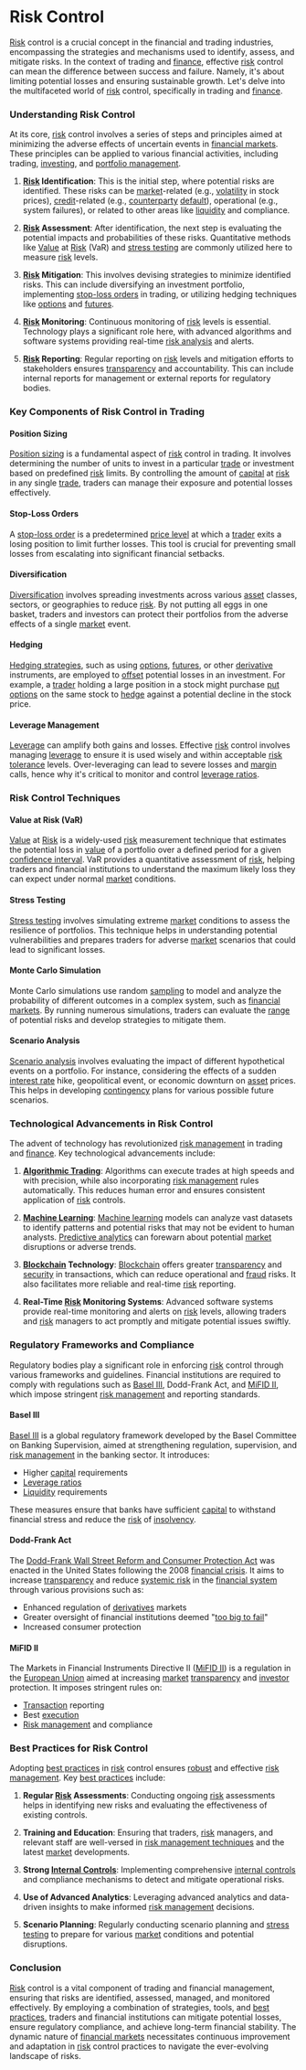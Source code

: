 # Risk Control

[Risk](../r/risk.md) control is a crucial concept in the financial and trading industries, encompassing the strategies and mechanisms used to identify, assess, and mitigate risks. In the context of trading and [finance](../f/finance.md), effective [risk](../r/risk.md) control can mean the difference between success and failure. Namely, it's about limiting potential losses and ensuring sustainable growth. Let's delve into the multifaceted world of [risk](../r/risk.md) control, specifically in trading and [finance](../f/finance.md).

### Understanding Risk Control

At its core, [risk](../r/risk.md) control involves a series of steps and principles aimed at minimizing the adverse effects of uncertain events in [financial markets](../f/financial_market.md). These principles can be applied to various financial activities, including trading, [investing](../i/investing.md), and [portfolio management](../p/par.md).

1. **[Risk](../r/risk.md) Identification**: This is the initial step, where potential risks are identified. These risks can be [market](../m/market.md)-related (e.g., [volatility](../v/volatility.md) in stock prices), [credit](../c/credit.md)-related (e.g., [counterparty](../c/counterparty.md) [default](../d/default.md)), operational (e.g., system failures), or related to other areas like [liquidity](../l/liquidity.md) and compliance.

2. **[Risk](../r/risk.md) Assessment**: After identification, the next step is evaluating the potential impacts and probabilities of these risks. Quantitative methods like [Value](../v/value.md) at [Risk](../r/risk.md) (VaR) and [stress testing](../s/stress_testing.md) are commonly utilized here to measure [risk](../r/risk.md) levels.

3. **[Risk](../r/risk.md) Mitigation**: This involves devising strategies to minimize identified risks. This can include diversifying an investment portfolio, implementing [stop-loss orders](../s/stop-loss_orders.md) in trading, or utilizing hedging techniques like [options](../o/options.md) and [futures](../f/futures.md).

4. **[Risk](../r/risk.md) Monitoring**: Continuous monitoring of [risk](../r/risk.md) levels is essential. Technology plays a significant role here, with advanced algorithms and software systems providing real-time [risk analysis](../r/risk_analysis.md) and alerts.

5. **[Risk](../r/risk.md) Reporting**: Regular reporting on [risk](../r/risk.md) levels and mitigation efforts to stakeholders ensures [transparency](../t/transparency.md) and accountability. This can include internal reports for management or external reports for regulatory bodies.

### Key Components of Risk Control in Trading

#### Position Sizing

[Position sizing](../p/position_sizing.md) is a fundamental aspect of [risk](../r/risk.md) control in trading. It involves determining the number of units to invest in a particular [trade](../t/trade.md) or investment based on predefined [risk](../r/risk.md) limits. By controlling the amount of [capital](../c/capital.md) at [risk](../r/risk.md) in any single [trade](../t/trade.md), traders can manage their exposure and potential losses effectively.

#### Stop-Loss Orders

A [stop-loss order](../s/stop-loss_order.md) is a predetermined [price level](../p/price_level.md) at which a [trader](../t/trader.md) exits a losing position to limit further losses. This tool is crucial for preventing small losses from escalating into significant financial setbacks.

#### Diversification

[Diversification](../d/diversification.md) involves spreading investments across various [asset](../a/asset.md) classes, sectors, or geographies to reduce [risk](../r/risk.md). By not putting all eggs in one basket, traders and investors can protect their portfolios from the adverse effects of a single [market](../m/market.md) event.

#### Hedging

[Hedging strategies](../h/hedging_strategies.md), such as using [options](../o/options.md), [futures](../f/futures.md), or other [derivative](../d/derivative.md) instruments, are employed to [offset](../o/offset.md) potential losses in an investment. For example, a [trader](../t/trader.md) holding a large position in a stock might purchase [put options](../p/put_options.md) on the same stock to [hedge](../h/hedge.md) against a potential decline in the stock price.

#### Leverage Management

[Leverage](../l/leverage.md) can amplify both gains and losses. Effective [risk](../r/risk.md) control involves managing [leverage](../l/leverage.md) to ensure it is used wisely and within acceptable [risk tolerance](../r/risk_tolerance.md) levels. Over-leveraging can lead to severe losses and [margin](../m/margin.md) calls, hence why it's critical to monitor and control [leverage ratios](../l/leverage_ratios.md).

### Risk Control Techniques

#### Value at Risk (VaR)

[Value](../v/value.md) at [Risk](../r/risk.md) is a widely-used [risk](../r/risk.md) measurement technique that estimates the potential loss in [value](../v/value.md) of a portfolio over a defined period for a given [confidence interval](../c/confidence_interval.md). VaR provides a quantitative assessment of [risk](../r/risk.md), helping traders and financial institutions to understand the maximum likely loss they can expect under normal [market](../m/market.md) conditions.

#### Stress Testing

[Stress testing](../s/stress_testing.md) involves simulating extreme [market](../m/market.md) conditions to assess the resilience of portfolios. This technique helps in understanding potential vulnerabilities and prepares traders for adverse [market](../m/market.md) scenarios that could lead to significant losses.

#### Monte Carlo Simulation

Monte Carlo simulations use random [sampling](../s/sampling.md) to model and analyze the probability of different outcomes in a complex system, such as [financial markets](../f/financial_market.md). By running numerous simulations, traders can evaluate the [range](../r/range.md) of potential risks and develop strategies to mitigate them.

#### Scenario Analysis

[Scenario analysis](../s/scenario_analysis.md) involves evaluating the impact of different hypothetical events on a portfolio. For instance, considering the effects of a sudden [interest rate](../i/interest_rate.md) hike, geopolitical event, or economic downturn on [asset](../a/asset.md) prices. This helps in developing [contingency](../c/contingency.md) plans for various possible future scenarios.

### Technological Advancements in Risk Control

The advent of technology has revolutionized [risk management](../r/risk_management.md) in trading and [finance](../f/finance.md). Key technological advancements include:

1. **[Algorithmic Trading](../a/accountability.md)**: Algorithms can execute trades at high speeds and with precision, while also incorporating [risk management](../r/risk_management.md) rules automatically. This reduces human error and ensures consistent application of [risk](../r/risk.md) controls.

2. **[Machine Learning](../m/machine_learning.md)**: [Machine learning](../m/machine_learning.md) models can analyze vast datasets to identify patterns and potential risks that may not be evident to human analysts. [Predictive analytics](../p/predictive_analytics.md) can forewarn about potential [market](../m/market.md) disruptions or adverse trends.

3. **[Blockchain](../b/blockchain_in_trading.md) Technology**: [Blockchain](../b/blockchain_in_trading.md) offers greater [transparency](../t/transparency.md) and [security](../s/security.md) in transactions, which can reduce operational and [fraud](../f/fraud.md) risks. It also facilitates more reliable and real-time [risk](../r/risk.md) reporting.

4. **Real-Time [Risk](../r/risk.md) Monitoring Systems**: Advanced software systems provide real-time monitoring and alerts on [risk](../r/risk.md) levels, allowing traders and [risk](../r/risk.md) managers to act promptly and mitigate potential issues swiftly.

### Regulatory Frameworks and Compliance

Regulatory bodies play a significant role in enforcing [risk](../r/risk.md) control through various frameworks and guidelines. Financial institutions are required to comply with regulations such as [Basel III](../b/basel_iii.md), Dodd-Frank Act, and [MiFID II](../m/mifid_ii.md), which impose stringent [risk management](../r/risk_management.md) and reporting standards.

#### Basel III

[Basel III](../b/basel_iii.md) is a global regulatory framework developed by the Basel Committee on Banking Supervision, aimed at strengthening regulation, supervision, and [risk management](../r/risk_management.md) in the banking sector. It introduces:
- Higher [capital](../c/capital.md) requirements
- [Leverage ratios](../l/leverage_ratios.md)
- [Liquidity](../l/liquidity.md) requirements

These measures ensure that banks have sufficient [capital](../c/capital.md) to withstand financial stress and reduce the [risk](../r/risk.md) of [insolvency](../i/insolvency.md).

#### Dodd-Frank Act

The [Dodd-Frank Wall Street Reform and Consumer Protection Act](../d/dodd-frank_wall_street_reform_and_consumer_protection_act.md) was enacted in the United States following the 2008 [financial crisis](../f/financial_crisis.md). It aims to increase [transparency](../t/transparency.md) and reduce [systemic risk](../s/systemic_risk.md) in the [financial system](../f/financial_system.md) through various provisions such as:
- Enhanced regulation of [derivatives](../d/derivatives.md) markets
- Greater oversight of financial institutions deemed "[too big to fail](../t/too_big_to_fail.md)"
- Increased consumer protection

#### MiFID II

The Markets in Financial Instruments Directive II ([MiFID II](../m/mifid_ii.md)) is a regulation in the [European Union](../e/european_union_(eu).md) aimed at increasing [market](../m/market.md) [transparency](../t/transparency.md) and [investor](../i/investor.md) protection. It imposes stringent rules on:
- [Transaction](../t/transaction.md) reporting
- Best [execution](../e/execution.md)
- [Risk management](../r/risk_management.md) and compliance

### Best Practices for Risk Control

Adopting [best practices](../b/best_practices.md) in [risk](../r/risk.md) control ensures [robust](../r/robust.md) and effective [risk management](../r/risk_management.md). Key [best practices](../b/best_practices.md) include:

1. **Regular [Risk](../r/risk.md) Assessments**: Conducting ongoing [risk](../r/risk.md) assessments helps in identifying new risks and evaluating the effectiveness of existing controls.

2. **Training and Education**: Ensuring that traders, [risk](../r/risk.md) managers, and relevant staff are well-versed in [risk management techniques](../r/risk_management_techniques.md) and the latest [market](../m/market.md) developments.

3. **Strong [Internal Controls](../i/internal_controls.md)**: Implementing comprehensive [internal controls](../i/internal_controls.md) and compliance mechanisms to detect and mitigate operational risks.

4. **Use of Advanced Analytics**: Leveraging advanced analytics and data-driven insights to make informed [risk management](../r/risk_management.md) decisions.

5. **Scenario Planning**: Regularly conducting scenario planning and [stress testing](../s/stress_testing.md) to prepare for various [market](../m/market.md) conditions and potential disruptions.

### Conclusion

[Risk](../r/risk.md) control is a vital component of trading and financial management, ensuring that risks are identified, assessed, managed, and monitored effectively. By employing a combination of strategies, tools, and [best practices](../b/best_practices.md), traders and financial institutions can mitigate potential losses, ensure regulatory compliance, and achieve long-term financial stability. The dynamic nature of [financial markets](../f/financial_market.md) necessitates continuous improvement and adaptation in [risk](../r/risk.md) control practices to navigate the ever-evolving landscape of risks.


